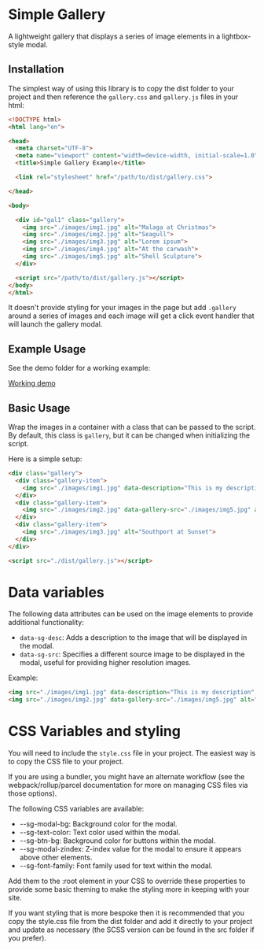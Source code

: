 # Simple Gallery

A lightweight gallery that displays a series of image elements in a
lightbox-style modal.

## Installation

The simplest way of using this library is to copy the dist folder to your
project and then reference the `gallery.css` and `gallery.js` files in your
html:

```html
<!DOCTYPE html>
<html lang="en">

<head>
  <meta charset="UTF-8">
  <meta name="viewport" content="width=device-width, initial-scale=1.0">
  <title>Simple Gallery Example</title>

  <link rel="stylesheet" href="/path/to/dist/gallery.css">

</head>

<body>

  <div id="gal1" class="gallery">
    <img src="./images/img1.jpg" alt="Malaga at Christmas">
    <img src="./images/img2.jpg" alt="Seagull">
    <img src="./images/img3.jpg" alt="Lorem ipsum">
    <img src="./images/img4.jpg" alt="At the carwash">
    <img src="./images/img5.jpg" alt="Shell Sculpture">
  </div>

  <script src="/path/to/dist/gallery.js"></script>
</body>
</html>

```

It doesn't provide styling for your images in the page but add `.gallery`
around a series of images and each image will get a click event handler that
will launch the gallery modal.

## Example Usage

See the demo folder for a working example:

[Working demo](https://mikeh74.github.io/simplegallery/demo/)

## Basic Usage

Wrap the images in a container with a class that can be passed to the script.
By default, this class is `gallery`, but it can be changed when initializing
the script.

Here is a simple setup:

```html
<div class="gallery">
  <div class="gallery-item">
    <img src="./images/img1.jpg" data-description="This is my description" alt="Malaga at Christmas">
  </div>
  <div class="gallery-item">
    <img src="./images/img2.jpg" data-gallery-src="./images/img5.jpg" alt="Seagull">
  </div>
  <div class="gallery-item">
    <img src="./images/img3.jpg" alt="Southport at Sunset">
  </div>
</div>

<script src="./dist/gallery.js"></script>

```

# Data variables
The following data attributes can be used on the image elements to provide
additional functionality:

- `data-sg-desc`: Adds a description to the image that will be displayed in
the modal.
- `data-sg-src`: Specifies a different source image to be displayed in
the modal, useful for providing higher resolution images.

Example:

```html
<img src="./images/img1.jpg" data-description="This is my description" alt="Malaga at Christmas">
<img src="./images/img2.jpg" data-gallery-src="./images/img5.jpg" alt="Seagull">
```

# CSS Variables and styling

You will need to include the `style.css` file in your project. The easiest way 
is to copy the CSS file to your project.

If you are using a bundler, you might have an alternate workflow (see the 
webpack/rollup/parcel documentation for more on managing CSS files via
those options).

The following CSS variables are available:
 * --sg-modal-bg: Background color for the modal.
 * --sg-text-color: Text color used within the modal.
 * --sg-btn-bg: Background color for buttons within the modal.
 * --sg-modal-zindex: Z-index value for the modal to ensure it appears above other elements.
 * --sg-font-family: Font family used for text within the modal.

Add them to the :root element in your CSS to override these properties to
provide some basic theming to make the styling more in keeping with your
site.

If you want styling that is more bespoke then it is recommended that you
copy the style.css file from the dist folder and add it directly to your
project and update as necessary (the SCSS version can be found in the src
folder if you prefer).
